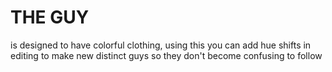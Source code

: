 # THE GUY
is designed to have colorful clothing,
using this you can add hue shifts in
editing to make new distinct guys so
they don't become confusing to follow
